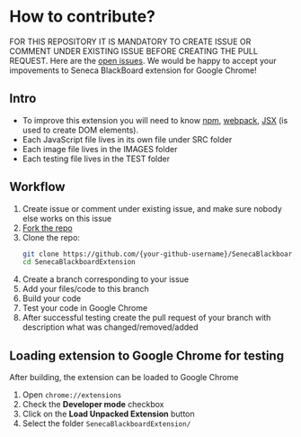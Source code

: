# How to contribute?

FOR THIS REPOSITORY IT IS MANDATORY TO CREATE ISSUE OR COMMENT UNDER EXISTING ISSUE BEFORE CREATING THE PULL REQUEST.
Here are the [open issues](https://github.com/yevseytsev/SenecaBlackboardExtension/issues).
We would be happy to accept your impovements to Seneca BlackBoard extension for Google Chrome! 

## Intro
- To improve this extension you will need to know [npm](https://docs.npmjs.com/getting-started/), [webpack](https://web-design-weekly.com/2014/09/24/diving-webpack/), [JSX](https://reactjs.org/docs/introducing-jsx.html) (is used to create DOM elements).
- Each JavaScript file lives in its own file under SRC folder
- Each image file lives in the IMAGES folder
- Each testing file lives in the TEST folder

## Workflow

1. Create issue or comment under existing issue, and make sure nobody else works on this issue
1. [Fork the repo](https://help.github.com/articles/fork-a-repo/)
1. Clone the repo:
    ```sh
    git clone https://github.com/{your-github-username}/SenecaBlackboardExtension
    cd SenecaBlackboardExtension
    ```
1. Create a branch corresponding to your issue
1. Add your files/code to this branch
1. Build your code
1. Test your code in Google Chrome
1. After successful testing create the pull request of your branch with description what was changed/removed/added

## Loading extension to Google Chrome for testing
After building, the extension can be loaded to Google Chrome
<ol>
<li>Open <code>chrome://extensions</code>
<li>Check the <strong>Developer mode</strong> checkbox
<li>Click on the <strong>Load Unpacked Extension</strong> button
<li>Select the folder <code>SenecaBlackboardExtension/</code>
</ol>
